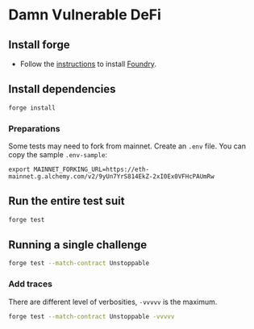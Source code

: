 # Damn Vulnerable DeFi

## Install forge

* Follow the [instructions](https://book.getfoundry.sh/getting-started/installation.html) to install [Foundry](https://github.com/foundry-rs/foundry).

## Install dependencies

```bash
forge install
```

### Preparations

Some tests may need to fork from mainnet. Create an `.env` file. You can copy the sample `.env-sample`:

```
export MAINNET_FORKING_URL=https://eth-mainnet.g.alchemy.com/v2/9yUn7YrS814EkZ-2xI0Ex0VFHcPAUmRw
```

## Run the entire test suit

```bash
forge test
```

## Running a single challenge

```bash
forge test --match-contract Unstoppable
```

### Add traces

There are different level of verbosities, `-vvvvv` is the maximum.

```bash
forge test --match-contract Unstoppable -vvvvv
```
